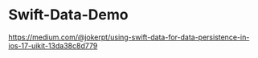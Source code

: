 # Swift-Data-Demo
https://medium.com/@jokerpt/using-swift-data-for-data-persistence-in-ios-17-uikit-13da38c8d779
